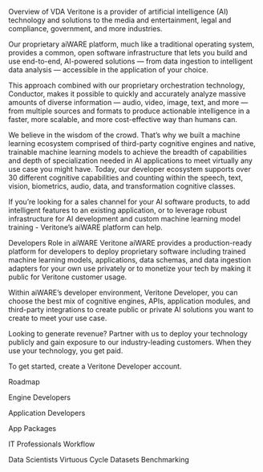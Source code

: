 Overview of VDA 
Veritone is a provider of artificial intelligence (AI) technology and solutions to the media and entertainment, legal and compliance, government, and more industries. 

Our proprietary aiWARE platform, much like a traditional operating system, provides a common, open software infrastructure that lets you build and use end-to-end, AI-powered solutions — from data ingestion to intelligent data analysis — accessible in the application of your choice. 

This approach combined with our proprietary orchestration technology, Conductor, makes it possible to quickly and accurately analyze massive amounts of diverse information — audio, video, image, text, and more — from multiple sources and formats to produce actionable intelligence in a faster, more scalable, and more cost-effective way than humans can.

We believe in the wisdom of the crowd. That’s why we built a machine learning ecosystem comprised of third-party cognitive engines and native, trainable machine learning models to achieve the breadth of capabilities and depth of specialization needed in AI applications to meet virtually any use case you might have. Today, our developer ecosystem supports over 30 different cognitive capabilities and counting within the speech, text, vision, biometrics, audio, data, and transformation cognitive classes.

If you’re looking for a sales channel for your AI software products, to add intelligent features to an existing application, or to leverage robust infrastructure for AI development and custom machine learning model training - Veritone’s aiWARE platform can help.

Developers Role in aiWARE
Veritone aiWARE provides a production-ready platform for developers to deploy proprietary software including trained machine learning models, applications, data schemas, and data ingestion adapters for your own use privately or to monetize your tech by making it public for Veritone customer usage.

Within aiWARE’s developer environment, Veritone Developer, you can choose the best mix of cognitive engines, APIs, application modules, and third-party integrations to create public or private AI solutions you want to create to meet your use case.

Looking to generate revenue? Partner with us to deploy your technology publicly and gain exposure to our industry-leading customers. When they use your technology, you get paid.

To get started, create a Veritone Developer account. 

Roadmap 
<as a development platform and market>

Engine Developers
<describe tools and opportunities >

Application Developers
<describe tools and opportunities>

App Packages
<describe tools and opportunities>

IT Professionals
Workflow
<describe tools and opportunities>

Data Scientists
Virtuous Cycle
<describe tools and opportunities>
Datasets
<describe tools and opportunities>
Benchmarking
<describe tools and opportunities>
